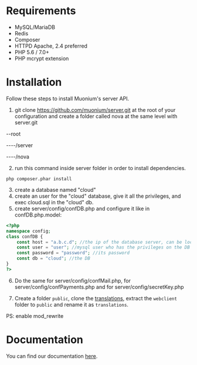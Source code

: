 # Requirements
- MySQL/MariaDB
- Redis
- Composer
- HTTPD Apache, 2.4 preferred
- PHP 5.6 / 7.0+
- PHP mcrypt extension

# Installation
Follow these steps to install Muonium's server API.
1. git clone https://github.com/muonium/server.git at the root of your configuration and create a folder called nova at the same level with server.git

--root

----/server

----/nova

2. run this command inside server folder in order to install dependencies.
```
php composer.phar install
```
3. create a database named "cloud"
4. create an user for the "cloud" database, give it all the privileges, and exec cloud.sql in the "cloud" db.
5. create server/config/confDB.php and configure it like in confDB.php.model:
```php
<?php
namespace config;
class confDB {
	const host = "a.b.c.d"; //the ip of the database server, can be localhost/127.0.0.1
	const user = "user"; //mysql user who has the privileges on the DB "cloud"
	const password = "password"; //its password
	const db = "cloud"; //the DB
}
?>
```
6. Do the same for server/config/confMail.php, for server/config/confPayments.php and for server/config/secretKey.php

7. Create a folder `public`, clone the [translations](https://github.com/muonium/translations), extract the `webclient` folder to `public` and rename it as `translations`.

PS: enable mod_rewrite

# Documentation
You can find our documentation [here](https://github.com/muonium/docs).
